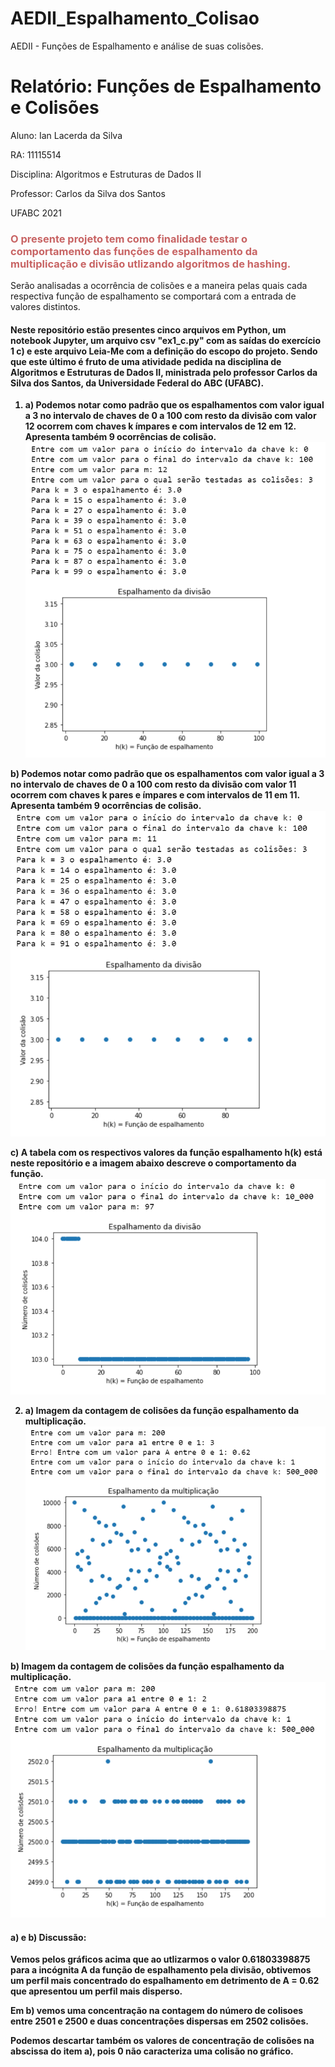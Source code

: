 # AEDII_Espalhamento_Colisao
AEDII - Funções de Espalhamento e análise de suas colisões.


<h1>Relatório: Funções de Espalhamento e Colisões</h1>
<p>Aluno: Ian Lacerda da Silva</p>
<p>RA: 11115514</p>
<p>Disciplina: Algoritmos e Estruturas de Dados II</p>
<p>Professor: Carlos da Silva dos Santos</p>
<p>UFABC 2021</p>


<h3 style="color:rgb(200,100,100);">O presente projeto tem como finalidade testar o comportamento das funções de espalhamento da multiplicação e divisão utlizando algoritmos de hashing. </h3>

Serão analisadas a ocorrência de colisões e a maneira pelas quais cada respectiva função de espalhamento se comportará com a entrada de valores distintos.


<h4>Neste repositório estão presentes cinco arquivos em Python, <b>um notebook Jupyter</b>, um arquivo csv <b>"ex1_c.py"</b> com as saídas do <b>exercício 1 c)<b> e este arquivo <b>Leia-Me</b> com a definição do escopo do projeto. Sendo que este último é fruto de uma atividade pedida na disciplina de Algoritmos e Estruturas de Dados II, ministrada pelo professor Carlos da Silva dos Santos, da Universidade Federal do ABC (UFABC).</h4>


1) a) Podemos notar como padrão que os espalhamentos com valor igual a 3 no intervalo de chaves de 0 a 100 com resto da divisão com valor 12 ocorrem com chaves k ímpares e com intervalos de 12 em 12. Apresenta também 9 ocorrências de colisão.
<img src="ex1_a.png"></img>

b) Podemos notar como padrão que os espalhamentos com valor igual a 3 no intervalo de chaves de 0 a 100 com resto da divisão com valor 11 ocorrem com chaves k pares e ímpares e com intervalos de 11 em 11. Apresenta também 9 ocorrências de colisão.
<img src="ex1_b.png"></img>

c) A tabela com os respectivos valores da função espalhamento h(k) está neste repositório e a imagem abaixo descreve o comportamento da função.
<img src="ex1_c.png"></img>


2) a) Imagem da contagem de colisões da função espalhamento da multiplicação.
<img src="ex2_a.png"></img>


b) Imagem da contagem de colisões da função espalhamento da multiplicação.
<img src="ex2_b.png"></img>

<h4>a) e b) Discussão: </h4>

Vemos pelos gráficos acima que ao utlizarmos o valor 0.61803398875 para a incógnita A da função de espalhamento pela divisão, obtivemos um perfil mais concentrado do espalhamento em detrimento de A = 0.62 que apresentou um perfil mais disperso. 

Em b) vemos uma concentração na contagem do número de colisoes entre 2501 e 2500 e duas concentrações dispersas em 2502 colisões.

Podemos descartar também os valores de concentração de colisões na abscissa do item a), pois 0 não caracteriza uma colisão no gráfico.
